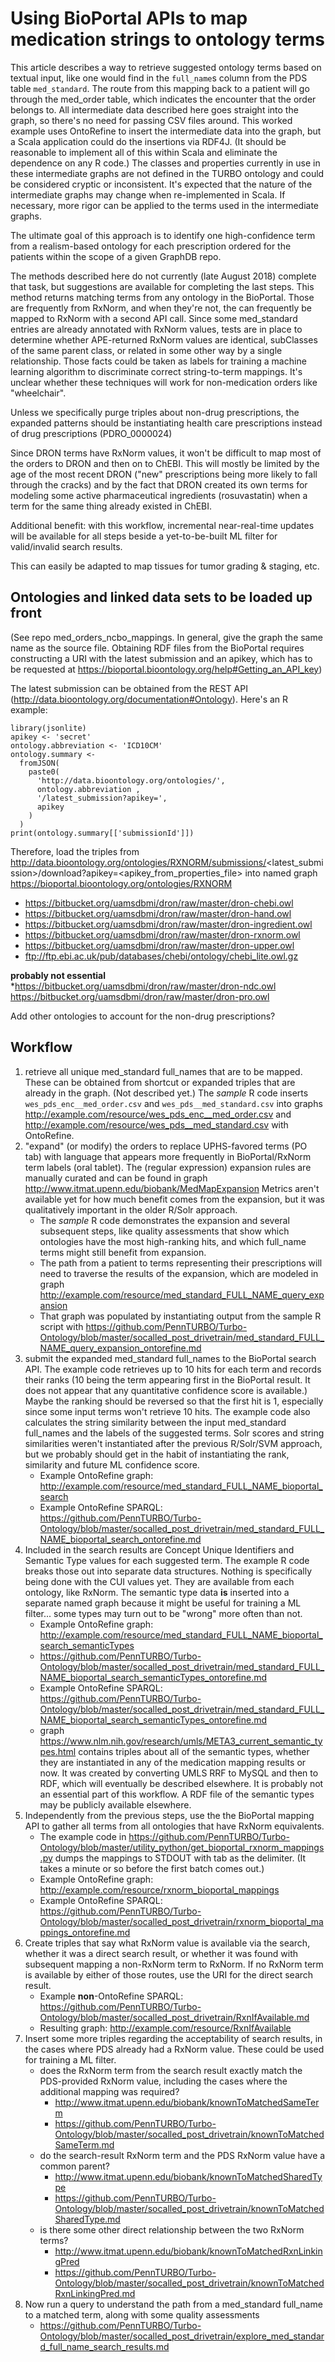 # Using BioPortal APIs to map medication strings to ontology terms 

This article describes a way to retrieve suggested ontology terms based on textual input, like one would find in  the `full_name`s column from the PDS table `med_standard`.  The route from this mapping back to a patient will go through the med_order table, which indicates the encounter that the order belongs to.  All intermediate data described here goes straight into the graph, so there's no need for passing CSV files around. This worked example uses OntoRefine to insert the intermediate data into the graph, but a Scala application could do the insertions via RDF4J.  (It should be reasonable to implement all of this within Scala and eliminate the dependence on any R code.)  The classes and properties currently in use in these intermediate graphs are not defined in the TURBO ontology and could be considered cryptic or inconsistent.  It's expected that the nature of the intermediate graphs may change when re-implemented in Scala.  If necessary, more rigor can be applied to the terms used in the intermediate graphs.

The ultimate goal of this approach is to identify one high-confidence term from a realism-based ontology for each prescription ordered for the patients within the scope of a given GraphDB repo.

The methods described here do not currently (late August 2018) complete that task, but suggestions are available for completing the last steps.  This method returns matching terms from any ontology in the BioPortal.  Those are frequently from RxNorm, and when they're not, the can frequently be mapped to RxNorm with a second API call.  Since some med_standard entries are already annotated with RxNorm values, tests are in place to determine whether APE-returned RxNorm values are identical, subClasses of the same parent class, or related in some other way by a single relationship.  Those facts could be taken as labels for training a machine learning algorithm to discriminate  correct string-to-term mappings.  It's unclear whether these techniques will work for non-medication orders like "wheelchair".

Unless we specifically purge triples about non-drug prescriptions, the expanded patterns should be instantiating health care prescriptions instead of drug prescriptions (PDRO_0000024)

Since DRON terms have RxNorm values, it won't be difficult to map most of the orders to DRON and then on to ChEBI.  This will mostly be limited by the age of the most recent DRON ("new" prescriptions being more likely to fall through the cracks) and by the fact that DRON created its own terms for modeling some active pharmaceutical ingredients (rosuvastatin) when a term for the same thing already existed in ChEBI.

Additional benefit:  with this workflow, incremental near-real-time updates will be available for all steps beside a yet-to-be-built ML filter for valid/invalid search results.

This can easily be adapted to map tissues for tumor grading & staging, etc.


## Ontologies and linked data sets to be loaded up front

(See repo med_orders_ncbo_mappings.  In general, give the graph the same name as the source file.  Obtaining RDF files from the BioPortal requires constructing a URI with the latest submission and an apikey, which has to be requested at https://bioportal.bioontology.org/help#Getting_an_API_key)

The latest submission can be obtained from the REST API (http://data.bioontology.org/documentation#Ontology).  Here's an R example:

```
library(jsonlite)
apikey <- 'secret'
ontology.abbreviation <- 'ICD10CM'
ontology.summary <-
  fromJSON(
    paste0(
      'http://data.bioontology.org/ontologies/',
      ontology.abbreviation ,
      '/latest_submission?apikey=',
      apikey
    )
  )
print(ontology.summary[['submissionId']])
```

Therefore, load the triples from http://data.bioontology.org/ontologies/RXNORM/submissions/<latest_submission>/download?apikey=<apikey_from_properties_file> into named graph https://bioportal.bioontology.org/ontologies/RXNORM

- https://bitbucket.org/uamsdbmi/dron/raw/master/dron-chebi.owl
- https://bitbucket.org/uamsdbmi/dron/raw/master/dron-hand.owl
- https://bitbucket.org/uamsdbmi/dron/raw/master/dron-ingredient.owl
- https://bitbucket.org/uamsdbmi/dron/raw/master/dron-rxnorm.owl
- https://bitbucket.org/uamsdbmi/dron/raw/master/dron-upper.owl
- ftp://ftp.ebi.ac.uk/pub/databases/chebi/ontology/chebi_lite.owl.gz

**probably not essential**
*https://bitbucket.org/uamsdbmi/dron/raw/master/dron-ndc.owl
https://bitbucket.org/uamsdbmi/dron/raw/master/dron-pro.owl

Add other ontologies to account for the non-drug prescriptions?

## Workflow

1. retrieve all unique med_standard full_names that are to be mapped.  These can be obtained from shortcut or expanded triples that are already in the graph.  (Not described yet.)  The *sample* R code inserts `wes_pds_enc__med_order.csv` and `wes_pds__med_standard.csv` into graphs http://example.com/resource/wes_pds_enc__med_order.csv and http://example.com/resource/wes_pds__med_standard.csv with OntoRefine.
2. "expand" (or modify) the orders to replace UPHS-favored terms (PO tab) with language that appears more frequently in BioPortal/RxNorm term labels (oral tablet).  The (regular expression) expansion rules are manually curated and can be found in graph http://www.itmat.upenn.edu/biobank/MedMapExpansion  Metrics aren't available yet for how much benefit comes from the expansion, but it was qualitatively important in the older R/Solr approach.  
    - The *sample* R code demonstrates the expansion and several subsequent steps, like quality assessments that show which ontologies have the most high-ranking hits, and which full_name terms might still benefit from expansion.
    - The path from a patient to terms representing their prescriptions will need to traverse the results of the expansion, which are modeled in graph http://example.com/resource/med_standard_FULL_NAME_query_expansion
    - That graph was populated by instantiating output from the sample R script with https://github.com/PennTURBO/Turbo-Ontology/blob/master/socalled_post_drivetrain/med_standard_FULL_NAME_query_expansion_ontorefine.md
3. submit the expanded med_standard full_names to the BioPortal search API.  The example code retrieves up to 10 hits for each term and records their ranks (10 being the term appearing first in the BioPortal result.  It does not appear that any quantitative confidence score is available.)  Maybe the ranking should be reversed so that the first hit is 1, especially since some input terms won't retrieve 10 hits.  The example code also calculates the string similarity between the input med_standard full_names and the labels of the suggested terms.  Solr scores and string similarities weren't instantiated after the previous R/Solr/SVM approach, but we probably should get in the habit of instantiating the rank, similarity and future ML confidence score.
     - Example OntoRefine graph:  http://example.com/resource/med_standard_FULL_NAME_bioportal_search 
     - Example OntoRefine SPARQL: https://github.com/PennTURBO/Turbo-Ontology/blob/master/socalled_post_drivetrain/med_standard_FULL_NAME_bioportal_search_ontorefine.md
4.  Included in the search results are Concept Unique Identifiers and Semantic Type values for each suggested term.  The example R code breaks those out into separate data structures.  Nothing is specifically being done with the CUI values yet.  They are available from each ontology, like RxNorm. The semantic type data **is** inserted into a separate named graph because it might be useful for training a ML filter... some types may turn out to be "wrong" more often than not.
    - Example OntoRefine graph:  http://example.com/resource/med_standard_FULL_NAME_bioportal_search_semanticTypes
    - https://github.com/PennTURBO/Turbo-Ontology/blob/master/socalled_post_drivetrain/med_standard_FULL_NAME_bioportal_search_semanticTypes_ontorefine.md
    - Example OntoRefine SPARQL: https://github.com/PennTURBO/Turbo-Ontology/blob/master/socalled_post_drivetrain/med_standard_FULL_NAME_bioportal_search_semanticTypes_ontorefine.md
    - graph https://www.nlm.nih.gov/research/umls/META3_current_semantic_types.html contains triples about all of the semantic types, whether they are instantiated in any of the medication mapping results or now.  It was created by converting UMLS RRF to MySQL and then to RDF, which will eventually be described elsewhere.  It is probably not an essential part of this workflow.  A RDF file of the semantic types may be publicly available elsewhere.
4. Independently from the previous steps, use the the BioPortal mapping API to gather all terms from all ontologies that have RxNorm equivalents.  
    - The example code in https://github.com/PennTURBO/Turbo-Ontology/blob/master/utility_python/get_bioportal_rxnorm_mappings.py dumps the mappings to STDOUT with tab as the delimiter.  (It takes a minute or so before the first batch comes out.)  
    - Example OntoRefine graph:  http://example.com/resource/rxnorm_bioportal_mappings  
    - Example OntoRefine SPARQL: https://github.com/PennTURBO/Turbo-Ontology/blob/master/socalled_post_drivetrain/rxnorm_bioportal_mappings_ontorefine.md
1. Create triples that say what RxNorm value is available via the search, whether it was a direct search result, or whether it was found with subsequent mapping a non-RxNorm term to RxNorm.  If no RxNorm term is available by either of those routes, use the URI for the direct search result.
    - Example **non**-OntoRefine SPARQL: https://github.com/PennTURBO/Turbo-Ontology/blob/master/socalled_post_drivetrain/RxnIfAvailable.md
    - Resulting graph: http://example.com/resource/RxnIfAvailable
1. Insert some more triples regarding the acceptability of search results, in the cases where PDS already had a RxNorm value.  These could be used for training a ML filter.
    - does the RxNorm term from the search result exactly match the PDS-provided RxNorm value, including the cases where the additional mapping was required?
        - http://www.itmat.upenn.edu/biobank/knownToMatchedSameTerm
        - https://github.com/PennTURBO/Turbo-Ontology/blob/master/socalled_post_drivetrain/knownToMatchedSameTerm.md
    - do the search-result RxNorm term and the PDS RxNorm value have a common parent?
        - http://www.itmat.upenn.edu/biobank/knownToMatchedSharedType
        - https://github.com/PennTURBO/Turbo-Ontology/blob/master/socalled_post_drivetrain/knownToMatchedSharedType.md
    - is there some other direct relationship between the two RxNorm terms?
        - http://www.itmat.upenn.edu/biobank/knownToMatchedRxnLinkingPred
        - https://github.com/PennTURBO/Turbo-Ontology/blob/master/socalled_post_drivetrain/knownToMatchedRxnLinkingPred.md
1. Now run a query to understand the path from a med_standard full_name to a matched term, along with some quality assessments
    - https://github.com/PennTURBO/Turbo-Ontology/blob/master/socalled_post_drivetrain/explore_med_standard_full_name_search_results.md

